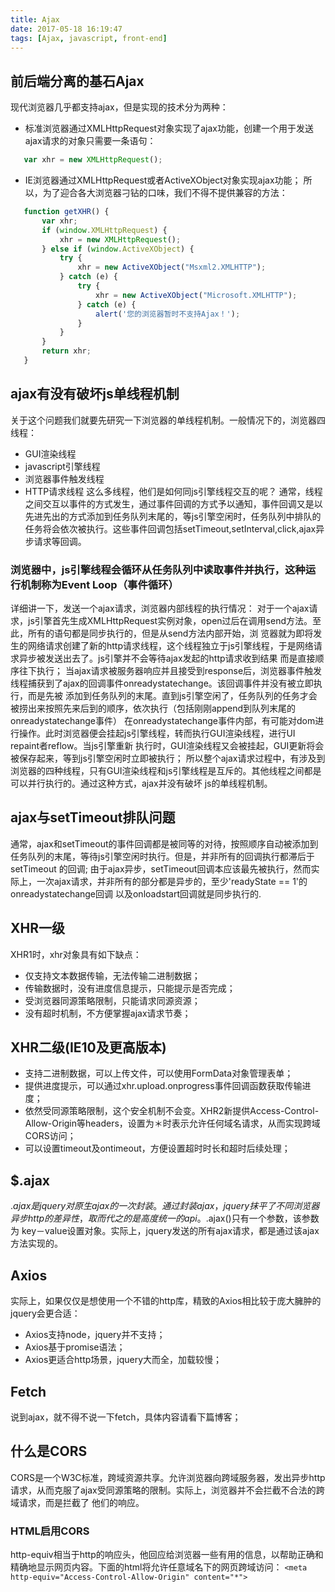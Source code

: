 ```yaml
---
title: Ajax
date: 2017-05-18 16:19:47
tags: [Ajax, javascript, front-end]
---
```

## 前后端分离的基石Ajax

   现代浏览器几乎都支持ajax，但是实现的技术分为两种：
   * 标准浏览器通过XMLHttpRequest对象实现了ajax功能，创建一个用于发送ajax请求的对象只需要一条语句：
   ```javascript
      var xhr = new XMLHttpRequest();
   ```
   * IE浏览器通过XMLHttpRequest或者ActiveXObject对象实现ajax功能；
   所以，为了迎合各大浏览器刁钻的口味，我们不得不提供兼容的方法：
   ```javascript
      function getXHR() {
          var xhr;
          if (window.XMLHttpRequest) {
              xhr = new XMLHttpRequest();
          } else if (window.ActiveXObject) {
              try {
                  xhr = new ActiveXObject("Msxml2.XMLHTTP");
              } catch (e) {
                  try {
                      xhr = new ActiveXObject("Microsoft.XMLHTTP");
                  } catch (e) {
                      alert('您的浏览器暂时不支持Ajax！');
                  }
              }
          }
          return xhr;
      }
   ``` 
<!--more-->
   
## ajax有没有破坏js单线程机制

   关于这个问题我们就要先研究一下浏览器的单线程机制。一般情况下的，浏览器四线程：
   * GUI渲染线程
   * javascript引擎线程
   * 浏览器事件触发线程
   * HTTP请求线程
   这么多线程，他们是如何同js引擎线程交互的呢？
   通常，线程之间交互以事件的方式发生，通过事件回调的方式予以通知，事件回调又是以先进先出的方式添加到任务队列末尾的，等js引擎空闲时，任务队列中排队的
任务将会依次被执行。这些事件回调包括setTimeout,setInterval,click,ajax异步请求等回调。

### 浏览器中，js引擎线程会循环从任务队列中读取事件并执行，这种运行机制称为Event Loop（事件循环）
   
   详细讲一下，发送一个ajax请求，浏览器内部线程的执行情况：
   对于一个ajax请求，js引擎首先生成XMLHttpRequest实例对象，open过后在调用send方法。至此，所有的语句都是同步执行的，但是从send方法内部开始，浏
览器就为即将发生的网络请求创建了新的http请求线程，这个线程独立于js引擎线程，于是网络请求异步被发送出去了。js引擎并不会等待ajax发起的http请求收到结果
而是直接顺序往下执行；
   当ajax请求被服务器响应并且接受到response后，浏览器事件触发线程捕获到了ajax的回调事件onreadystatechange。该回调事件并没有被立即执行，而是先被
添加到任务队列的末尾。直到js引擎空闲了，任务队列的任务才会被捞出来按照先来后到的顺序，依次执行（包括刚刚append到队列末尾的onreadystatechange事件）
   在onreadystatechange事件内部，有可能对dom进行操作。此时浏览器便会挂起js引擎线程，转而执行GUI渲染线程，进行UI repaint者reflow。当js引擎重新
执行时，GUI渲染线程又会被挂起，GUI更新将会被保存起来，等到js引擎空闲时立即被执行；
   所以整个ajax请求过程中，有涉及到浏览器的四种线程，只有GUI渲染线程和js引擎线程是互斥的。其他线程之间都是可以并行执行的。通过这种方式，ajax并没有破坏
js的单线程机制。

## ajax与setTimeout排队问题

   通常，ajax和setTimeout的事件回调都是被同等的对待，按照顺序自动被添加到任务队列的末尾，等待js引擎空闲时执行。但是，并非所有的回调执行都滞后于setTimeout
的回调;
   由于ajax异步，setTimeout回调本应该最先被执行，然而实际上，一次ajax请求，并非所有的部分都是异步的，至少'readyState == 1'的onreadystatechange回调
以及onloadstart回调就是同步执行的.

## XHR一级
    
   XHR1时，xhr对象具有如下缺点：
   * 仅支持文本数据传输，无法传输二进制数据；
   * 传输数据时，没有进度信息提示，只能提示是否完成；
   * 受浏览器同源策略限制，只能请求同源资源；
   * 没有超时机制，不方便掌握ajax请求节奏；
   
## XHR二级(IE10及更高版本)

   * 支持二进制数据，可以上传文件，可以使用FormData对象管理表单；
   * 提供进度提示，可以通过xhr.upload.onprogress事件回调函数获取传输进度；
   * 依然受同源策略限制，这个安全机制不会变。XHR2新提供Access-Control-Allow-Origin等headers，设置为＊时表示允许任何域名请求，从而实现跨域CORS访问；
   * 可以设置timeout及ontimeout，方便设置超时时长和超时后续处理；
   
## $.ajax
   
   $.ajax是jquery对原生ajax的一次封装。通过封装ajax，jquery抹平了不同浏览器异步http的差异性，取而代之的是高度统一的api。$.ajax()只有一个参数，该参数为
key－value设置对象。实际上，jquery发送的所有ajax请求，都是通过该ajax方法实现的。

## Axios
   
   实际上，如果仅仅是想使用一个不错的http库，精致的Axios相比较于庞大臃肿的jquery会更合适：
   * Axios支持node，jquery并不支持；
   * Axios基于promise语法；
   * Axios更适合http场景，jquery大而全，加载较慢；
   
## Fetch

   说到ajax，就不得不说一下fetch，具体内容请看下篇博客；
   
## 什么是CORS

   CORS是一个W3C标准，跨域资源共享。允许浏览器向跨域服务器，发出异步http请求，从而克服了ajax受同源策略的限制。实际上，浏览器并不会拦截不合法的跨域请求，而是拦截了
他们的响应。

### HTML启用CORS

   http-equiv相当于http的响应头，他回应给浏览器一些有用的信息，以帮助正确和精确地显示网页内容。下面的html将允许任意域名下的网页跨域访问：
    `<meta http-equiv="Access-Control-Allow-Origin" content="*">`
